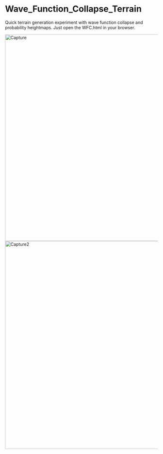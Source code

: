 # Wave_Function_Collapse_Terrain
Quick terrain generation experiment with wave function collapse and probability heightmaps. Just open the WFC.html in your browser.

<img width="681" alt="Capture" src="https://github.com/joshbrew/Wave_Function_Collapse_Terrain/assets/18196383/26c1a233-495b-40b8-a503-f75a6c0cad13">
<img width="685" alt="Capture2" src="https://github.com/joshbrew/Wave_Function_Collapse_Terrain/assets/18196383/39a7b112-da05-4a7a-9fb7-b9aa960e01c3">
